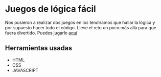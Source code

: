 # Juegos de lógica fácil
Nos pusieron a realizar dos juegos en los tendríamos que hallar la lógica y por supuesto hacer todo el código. Lleve el reto un poco más allá para que fuera divertido.
Puedes jugarlo [aquí](https://daessar.github.io/easygames/)

## Herramientas usadas
- HTML
- CSS
- JAVASCRIPT
